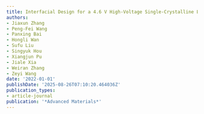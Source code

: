 ```yaml
---
title: Interfacial Design for a 4.6 V High‐Voltage Single‐Crystalline LiCoO2 Cathode
authors:
- Jiaxun Zhang
- Peng‐Fei Wang
- Panxing Bai
- Hongli Wan
- Sufu Liu
- Singyuk Hou
- Xiangjun Pu
- Jiale Xia
- Weiran Zhang
- Zeyi Wang
date: '2022-01-01'
publishDate: '2025-08-26T07:10:20.464036Z'
publication_types:
- article-journal
publication: '*Advanced Materials*'
---
```

